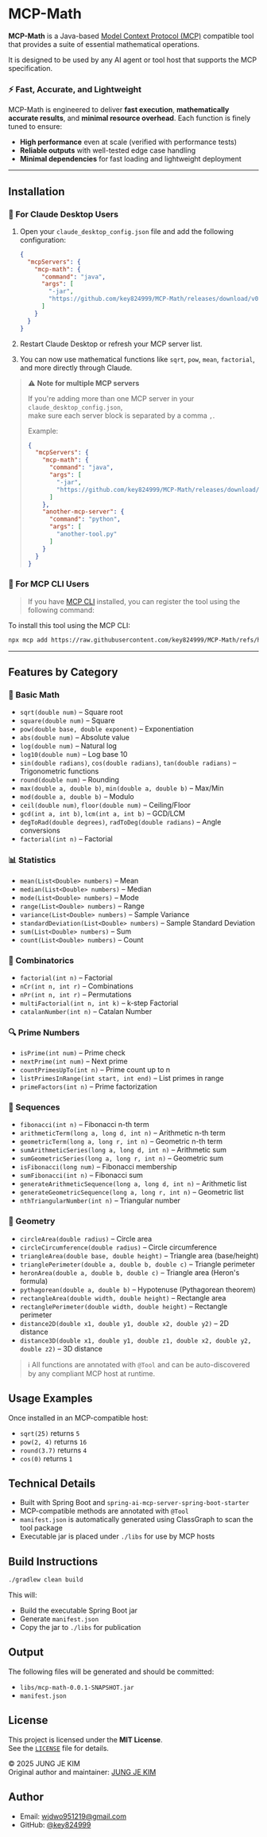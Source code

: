 # MCP-Math

**MCP-Math** is a Java-based [Model Context Protocol (MCP)](https://modelcontextprotocol.io) compatible tool that provides a suite of essential mathematical operations.

It is designed to be used by any AI agent or tool host that supports the MCP specification.

### ⚡ Fast, Accurate, and Lightweight
MCP-Math is engineered to deliver **fast execution**, **mathematically accurate results**, and **minimal resource overhead**. Each function is finely tuned to ensure:

- **High performance** even at scale (verified with performance tests)
- **Reliable outputs** with well-tested edge case handling
- **Minimal dependencies** for fast loading and lightweight deployment

---

## Installation

### 🔹 For Claude Desktop Users

1. Open your `claude_desktop_config.json` file and add the following configuration:

    ```json
    {
      "mcpServers": {
        "mcp-math": {
          "command": "java",
          "args": [
            "-jar",
            "https://github.com/key824999/MCP-Math/releases/download/v0.1.0/mcp-math.jar"
          ]
        }
      }
    }
    ```

2. Restart Claude Desktop or refresh your MCP server list.
3. You can now use mathematical functions like `sqrt`, `pow`, `mean`, `factorial`, and more directly through Claude.

> ⚠️ **Note for multiple MCP servers**
>
> If you're adding more than one MCP server in your `claude_desktop_config.json`,  
> make sure each server block is separated by a comma `,`.
>
> Example:
>
> ```json
> {
>   "mcpServers": {
>     "mcp-math": {
>       "command": "java",
>       "args": [
>         "-jar",
>         "https://github.com/key824999/MCP-Math/releases/download/v0.1.0/mcp-math.jar"
>       ]
>     },
>     "another-mcp-server": {
>       "command": "python",
>       "args": [
>         "another-tool.py"
>       ]
>     }
>   }
> }
> ```
> 
### 🔹 For MCP CLI Users

> If you have [MCP CLI](https://www.npmjs.com/package/mcp) installed, you can register the tool using the following command:

To install this tool using the MCP CLI:

```bash
npx mcp add https://raw.githubusercontent.com/key824999/MCP-Math/refs/heads/master/manifest.json
```

---

## Features by Category

### 📘 Basic Math
- `sqrt(double num)` – Square root
- `square(double num)` – Square
- `pow(double base, double exponent)` – Exponentiation
- `abs(double num)` – Absolute value
- `log(double num)` – Natural log
- `log10(double num)` – Log base 10
- `sin(double radians)`, `cos(double radians)`, `tan(double radians)` – Trigonometric functions
- `round(double num)` – Rounding
- `max(double a, double b)`, `min(double a, double b)` – Max/Min
- `mod(double a, double b)` – Modulo
- `ceil(double num)`, `floor(double num)` – Ceiling/Floor
- `gcd(int a, int b)`, `lcm(int a, int b)` – GCD/LCM
- `degToRad(double degrees)`, `radToDeg(double radians)` – Angle conversions
- `factorial(int n)` – Factorial

### 📊 Statistics
- `mean(List<Double> numbers)` – Mean
- `median(List<Double> numbers)` – Median
- `mode(List<Double> numbers)` – Mode
- `range(List<Double> numbers)` – Range
- `variance(List<Double> numbers)` – Sample Variance
- `standardDeviation(List<Double> numbers)` – Sample Standard Deviation
- `sum(List<Double> numbers)` – Sum
- `count(List<Double> numbers)` – Count

### 🔢 Combinatorics
- `factorial(int n)` – Factorial
- `nCr(int n, int r)` – Combinations
- `nPr(int n, int r)` – Permutations
- `multiFactorial(int n, int k)` – k-step Factorial
- `catalanNumber(int n)` – Catalan Number

### 🔍 Prime Numbers
- `isPrime(int num)` – Prime check
- `nextPrime(int num)` – Next prime
- `countPrimesUpTo(int n)` – Prime count up to n
- `listPrimesInRange(int start, int end)` – List primes in range
- `primeFactors(int n)` – Prime factorization

### 🔁 Sequences
- `fibonacci(int n)` – Fibonacci n-th term
- `arithmeticTerm(long a, long d, int n)` – Arithmetic n-th term
- `geometricTerm(long a, long r, int n)` – Geometric n-th term
- `sumArithmeticSeries(long a, long d, int n)` – Arithmetic sum
- `sumGeometricSeries(long a, long r, int n)` – Geometric sum
- `isFibonacci(long num)` – Fibonacci membership
- `sumFibonacci(int n)` – Fibonacci sum
- `generateArithmeticSequence(long a, long d, int n)` – Arithmetic list
- `generateGeometricSequence(long a, long r, int n)` – Geometric list
- `nthTriangularNumber(int n)` – Triangular number

### 📐 Geometry
- `circleArea(double radius)` – Circle area
- `circleCircumference(double radius)` – Circle circumference
- `triangleArea(double base, double height)` – Triangle area (base/height)
- `trianglePerimeter(double a, double b, double c)` – Triangle perimeter
- `heronArea(double a, double b, double c)` – Triangle area (Heron's formula)
- `pythagorean(double a, double b)` – Hypotenuse (Pythagorean theorem)
- `rectangleArea(double width, double height)` – Rectangle area
- `rectanglePerimeter(double width, double height)` – Rectangle perimeter
- `distance2D(double x1, double y1, double x2, double y2)` – 2D distance
- `distance3D(double x1, double y1, double z1, double x2, double y2, double z2)` – 3D distance

> ℹ️ All functions are annotated with `@Tool` and can be auto-discovered by any compliant MCP host at runtime.

## Usage Examples

Once installed in an MCP-compatible host:

- `sqrt(25)` returns `5`
- `pow(2, 4)` returns `16`
- `round(3.7)` returns `4`
- `cos(0)` returns `1`

## Technical Details

- Built with Spring Boot and `spring-ai-mcp-server-spring-boot-starter`
- MCP-compatible methods are annotated with `@Tool`
- `manifest.json` is automatically generated using ClassGraph to scan the tool package
- Executable jar is placed under `./libs` for use by MCP hosts

## Build Instructions

```bash
./gradlew clean build
```

This will:
- Build the executable Spring Boot jar
- Generate `manifest.json`
- Copy the jar to `./libs` for publication

## Output

The following files will be generated and should be committed:

- `libs/mcp-math-0.0.1-SNAPSHOT.jar`
- `manifest.json`

## License

This project is licensed under the **MIT License**.  
See the [`LICENSE`](./LICENSE) file for details.

© 2025 JUNG JE KIM  
Original author and maintainer: [JUNG JE KIM](https://github.com/key824999)

## Author

- Email: wjdwo951219@gmail.com
- GitHub: [@key824999](https://github.com/key824999)
